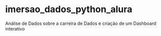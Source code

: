 # imersao_dados_python_alura
Análise de Dados sobre a carreira de Dados e criação de um Dashboard interativo
